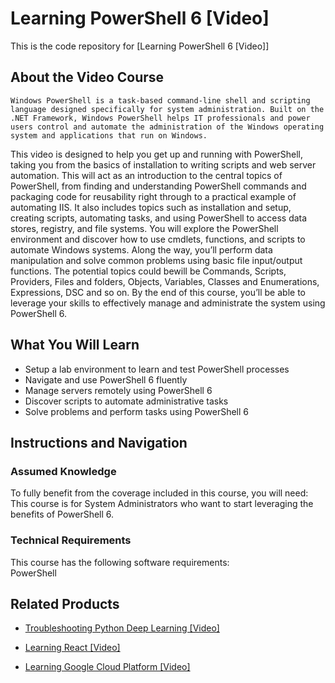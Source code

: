 # Learning PowerShell 6 [Video]
This is the code repository for [Learning PowerShell 6 [Video]]
## About the Video Course
	Windows PowerShell is a task-based command-line shell and scripting language designed specifically for system administration. Built on the .NET Framework, Windows PowerShell helps IT professionals and power users control and automate the administration of the Windows operating system and applications that run on Windows.
This video is designed to help you get up and running with PowerShell, taking you from the basics of installation to writing scripts and web server automation. This will act as an introduction to the central topics of PowerShell, from finding and understanding PowerShell commands and packaging code for reusability right through to a practical example of automating IIS. It also includes topics such as installation and setup, creating scripts, automating tasks, and using PowerShell to access data stores, registry, and file systems. 
You will explore the PowerShell environment and discover how to use cmdlets, functions, and scripts to automate Windows systems. Along the way, you’ll perform data manipulation and solve common problems using basic file input/output functions. The potential topics could bewill be Commands, Scripts, Providers, Files and folders, Objects, Variables, Classes and Enumerations, Expressions, DSC and so on.
By the end of this course, you’ll be able to leverage your skills to effectively manage and administrate the system using PowerShell 6.

<H2>What You Will Learn</H2>
<DIV class=book-info-will-learn-text>
<UL>
<LI>Setup a lab environment to learn and test PowerShell processes 
<LI>Navigate and use PowerShell 6 fluently 
<LI>Manage servers remotely using PowerShell 6 
<LI>Discover scripts to automate administrative tasks 
<LI>Solve problems and perform tasks using PowerShell 6 </LI></UL></DIV>

## Instructions and Navigation
### Assumed Knowledge
To fully benefit from the coverage included in this course, you will need:<br/>
This course is for System Administrators who want to start leveraging the benefits of PowerShell 6.
### Technical Requirements
This course has the following software requirements:<br/>
PowerShell

## Related Products
* [Troubleshooting Python Deep Learning [Video]](https://www.packtpub.com/big-data-and-business-intelligence/troubleshooting-python-deep-learning-video?utm_source=github&utm_medium=repository&utm_campaign=9781788998192)

* [Learning React [Video]](https://www.packtpub.com/web-development/learning-react-video?utm_source=github&utm_medium=repository&utm_campaign=9781789612684)

* [Learning Google Cloud Platform [Video]](https://www.packtpub.com/virtualization-and-cloud/learning-google-cloud-platform-video?utm_source=github&utm_medium=repository&utm_campaign=9781789533811)

